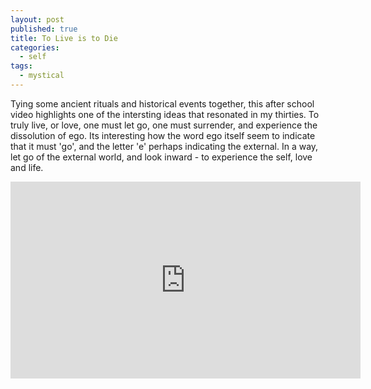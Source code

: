 ```yaml
---
layout: post
published: true
title: To Live is to Die
categories:
  - self
tags:
  - mystical
---
```

Tying some ancient rituals and historical events together, this after school video highlights one of the intersting ideas that resonated in my thirties. To truly live, or love, one must let go, one must surrender, and experience the dissolution of ego. Its interesting how the word ego itself seem to indicate that it must 'go', and the letter 'e' perhaps indicating the external. In a way, let go of the external world, and look inward - to experience the self, love and life.

<iframe width="560" height="315" src="https://www.youtube.com/embed/iC6DDvzM6Nc" frameborder="0" allow="accelerometer; autoplay; clipboard-write; encrypted-media; gyroscope; picture-in-picture" allowfullscreen></iframe>
